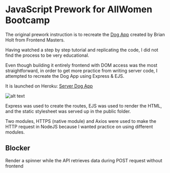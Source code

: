 # JavaScript Prework for AllWomen Bootcamp

The original prework instruction is to recreate the [Dog App](https://frontendmasters.github.io/bootcamp/dog-viewer/dog.html) created by Brian Holt from Frontend Masters.

Having watched a step by step tutorial and replicating the code, I did not find the process to be very educational. <br>

Even though building it entirely frontend with DOM access was the most straightforward, in order to get more practice from writing server code, I attempted to recreate the Dog App using Express & EJS. 

It is launched on Heroku: [Server Dog App]('https://glacial-lowlands-19605.herokuapp.com/')

![alt text](https://i.postimg.cc/pX4TtGNx/Screen-Shot-2021-09-07-at-12-08-54-AM.png "Dog App demo page")

Express was used to create the routes, EJS was used to render the HTML, and the static stylesheet was served up in the public folder.<br>

Two modules, HTTPS (native module) and Axios were used to make the HTTP request in NodeJS because I wanted practice on using different modules.

## Blocker
Render a spinner while the API retrieves data during POST request without frontend
